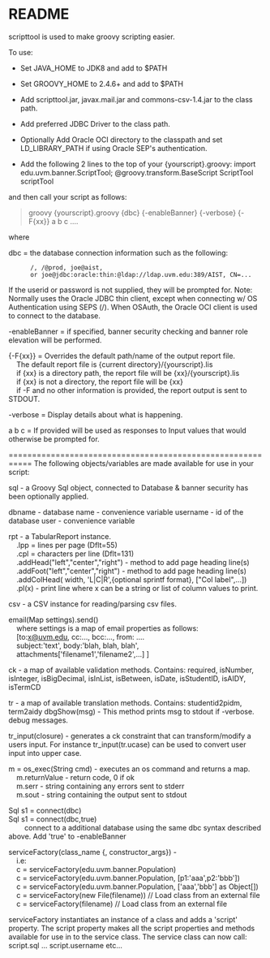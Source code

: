 # README #

scripttool is used to make groovy scripting easier.


To use:
- Set JAVA_HOME to JDK8 and add to $PATH
- Set GROOVY_HOME to 2.4.6+ and add to $PATH
- Add scripttool.jar, javax.mail.jar and commons-csv-1.4.jar to the class path.
- Add preferred JDBC Driver to the class path.
- Optionally Add Oracle OCI directory to the classpath  and set LD_LIBRARY_PATH if using Oracle SEP's authentication.

- Add the following 2 lines to the top of your {yourscript}.groovy:
      import edu.uvm.banner.ScriptTool;
      @groovy.transform.BaseScript ScriptTool scriptTool

and then call your script as follows:

>groovy {yourscript}.groovy {dbc} {-enableBanner} {-verbose} {-F{xx}} a b c ....

where

dbc = the database connection information such as the following: 
~~~~
      /, /@prod, joe@aist, 
      or joe@jdbc:oracle:thin:@ldap://ldap.uvm.edu:389/AIST, CN=...
~~~~
If the userid or password is not supplied, they will be prompted for.
Note: Normally uses the Oracle JDBC thin client, except when 
connecting w/ OS Authentication using SEPS (/). When OSAuth,
the Oracle OCI client is used to connect to the database.

-enableBanner = if specified, banner security checking and banner role 
                elevation will be performed.

{-F{xx}} = Overrides the default path/name of the output report file.  
    &nbsp;&nbsp;&nbsp;&nbsp;The default report file is {current directory}/{yourscript}.lis  
    &nbsp;&nbsp;&nbsp;&nbsp;if {xx} is a directory path, the report file will be {xx}/{yourscript}.lis  
	&nbsp;&nbsp;&nbsp;&nbsp;if {xx} is not a directory, the report file will be {xx}  
	&nbsp;&nbsp;&nbsp;&nbsp;if -F and no other information is provided, the report output is sent to STDOUT.  

-verbose = Display details about what is happening.

a  b c = If provided will be used as responses to Input values that would 
		otherwise be prompted for.

===========================================================
The following objects/variables are made available for use in your script:

sql - a Groovy Sql object, connected to Database & banner security has been 
		optionally applied.

dbname   - database name   - convenience variable
username - id of the database user  - convenience variable

rpt - a TabularReport instance.  
    &nbsp;&nbsp;&nbsp;&nbsp;.lpp = lines per page (Dflt=55)  
    &nbsp;&nbsp;&nbsp;&nbsp;.cpl = characters per line (Dflt=131)  
    &nbsp;&nbsp;&nbsp;&nbsp;.addHead("left","center","right") - method to add page heading line(s)  
    &nbsp;&nbsp;&nbsp;&nbsp;.addFoot("left","center","right") - method to add page heading line(s)  
    &nbsp;&nbsp;&nbsp;&nbsp;.addColHead( width, 'L|C|R',{optional sprintf format}, ["Col label",...])  
    &nbsp;&nbsp;&nbsp;&nbsp;.pl(x) - print line where x can be a string or list of column values to print.  

csv - a CSV instance for reading/parsing csv files.

email(Map settings).send()  
    &nbsp;&nbsp;&nbsp;&nbsp;where settings is a map of email properties as follows:  
    &nbsp;&nbsp;&nbsp;&nbsp;[to:x@uvm.edu, cc:..., bcc:..., from: ....  
    &nbsp;&nbsp;&nbsp;&nbsp;subject:'text', body:'blah, blah, blah',  
    &nbsp;&nbsp;&nbsp;&nbsp;attachments['filename1','filename2',...] ]  

ck       - a map of available validation methods. Contains:
          required, isNumber, isInteger, isBigDecimal, isInList, isBetween, 
          isDate, isStudentID, isAIDY, isTermCD

tr       - a map of available translation methods. Contains:
          studentid2pidm, term2aidy
dbgShow(msg) - This method prints msg to stdout if -verbose. debug messages.

tr_input(closure) - generates a ck constraint that can transform/modify
    a users input. For instance tr_input(tr.ucase) can be used to convert
    user input into upper case.

m = os_exec(String cmd) - executes an os command and returns a map.  
        &nbsp;&nbsp;&nbsp;&nbsp;m.returnValue - return code, 0 if ok  
        &nbsp;&nbsp;&nbsp;&nbsp;m.serr - string containing any errors sent to stderr  
        &nbsp;&nbsp;&nbsp;&nbsp;m.sout - string containing the output sent to stdout  

Sql s1 = connect(dbc)  
Sql s1 = connect(dbc,true)  
         &nbsp;&nbsp;&nbsp;&nbsp;&nbsp;&nbsp;&nbsp;&nbsp;connect to a additional database using the same dbc syntax described above. Add 'true' to -enableBanner  

serviceFactory(class_name {, constructor_args}) -  
&nbsp;&nbsp;&nbsp;&nbsp;i.e:  
&nbsp;&nbsp;&nbsp;&nbsp;c = serviceFactory(edu.uvm.banner.Population)  
&nbsp;&nbsp;&nbsp;&nbsp;c = serviceFactory(edu.uvm.banner.Population, [p1:'aaa',p2:'bbb'])   
&nbsp;&nbsp;&nbsp;&nbsp;c = serviceFactory(edu.uvm.banner.Population, ['aaa','bbb']  as Object[])  
&nbsp;&nbsp;&nbsp;&nbsp;c = serviceFactory(new File(filename))  // Load class from an external file  
&nbsp;&nbsp;&nbsp;&nbsp;c = serviceFactory(filename)   // Load class from an external file  

serviceFactory instantiates an instance of a class and adds a 'script' 
property. The script property makes all the script properties and methods 
available for use in to the service class.
The service class can now call:  script.sql ... script.username  etc...

